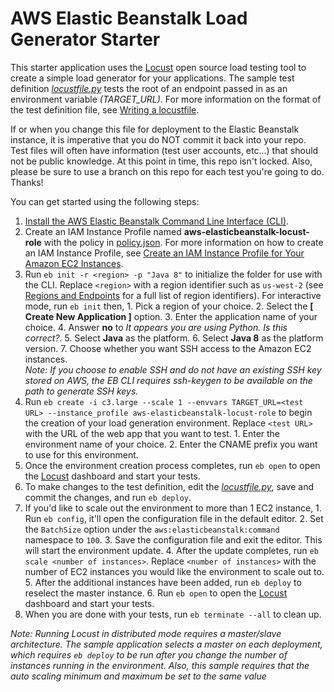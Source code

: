 # AWS Elastic Beanstalk Load Generator Starter
This starter application uses the [Locust](http://locust.io/) open source load testing tool to create a simple load generator for your applications. The sample test definition *[locustfile.py](locustfile.py)* tests the root of an endpoint passed in as an environment variable *(TARGET_URL)*. For more information on the format of the test definition file, see [Writing a locustfile](http://docs.locust.io/en/latest/writing-a-locustfile.html).

If or when you change this file for deployment to the Elastic Beanstalk instance, it is imperative that you do NOT commit it back into your repo. Test files will often have information (test user accounts, etc...) that should not be public knowledge. At this point in time, this repo isn't locked. Also, please be sure to use a branch on this repo for each test you're going to do. Thanks!

You can get started using the following steps:
  1. [Install the AWS Elastic Beanstalk Command Line Interface (CLI)](http://docs.aws.amazon.com/elasticbeanstalk/latest/dg/eb-cli3-install.html).
  2. Create an IAM Instance Profile named **aws-elasticbeanstalk-locust-role** with the policy in [policy.json](policy.json). For more information on how to create an IAM Instance Profile, see [Create an IAM Instance Profile for Your Amazon EC2 Instances](https://docs.aws.amazon.com/codedeploy/latest/userguide/how-to-create-iam-instance-profile.html).
  3. Run `eb init -r <region> -p "Java 8"` to initialize the folder for use with the CLI. Replace `<region>` with a region identifier such as `us-west-2` (see [Regions and Endpoints](https://docs.amazonaws.cn/en_us/general/latest/gr/rande.html#elasticbeanstalk_region) for a full list of region identifiers). For interactive mode, run `eb init` then,
    1. Pick a region of your choice.
    2. Select the **[ Create New Application ]** option.
    3. Enter the application name of your choice.
    4. Answer **no** to *It appears you are using Python. Is this correct?*.
    5. Select **Java** as the platform.
    6. Select **Java 8** as the platform version.
    7. Choose whether you want SSH access to the Amazon EC2 instances.  
      *Note: If you choose to enable SSH and do not have an existing SSH key stored on AWS, the EB CLI requires ssh-keygen to be available on the path to generate SSH keys.*  
  4. Run `eb create -i c3.large --scale 1 --envvars TARGET_URL=<test URL> --instance_profile aws-elasticbeanstalk-locust-role` to begin the creation of your load generation environment. Replace `<test URL>` with the URL of the web app that you want to test.
    1. Enter the environment name of your choice.
    2. Enter the CNAME prefix you want to use for this environment.
  5. Once the environment creation process completes, run `eb open` to open the [Locust](http://locust.io/) dashboard and start your tests.
  6. To make changes to the test definition, edit the *[locustfile.py](locustfile.py)*, save and commit the changes, and run `eb deploy`.
  7. If you'd like to scale out the environment to more than 1 EC2 instance,
    1. Run `eb config`, it'll open the configuration file in the default editor.
    2. Set the `BatchSize` option under the `aws:elasticbeanstalk:command` namespace to `100`.
    3. Save the configuration file and exit the editor. This will start the environment update.
    4. After the update completes, run `eb scale <number of instances>`. Replace `<number of instances>` with the number of EC2 instances you would like the environment to scale out to.
    5. After the additional instances have been added, run `eb deploy` to reselect the master instance.
    6. Run `eb open` to open the [Locust](http://locust.io/) dashboard and start your tests.
  8. When you are done with your tests, run `eb terminate --all` to clean up.

*Note: Running Locust in distributed mode requires a master/slave architecture. The sample application selects a master on each deployment, which requires `eb deploy` to be run after you change the number of instances running in the environment. Also, this sample requires that the auto scaling minimum and maximum be set to the same value*
